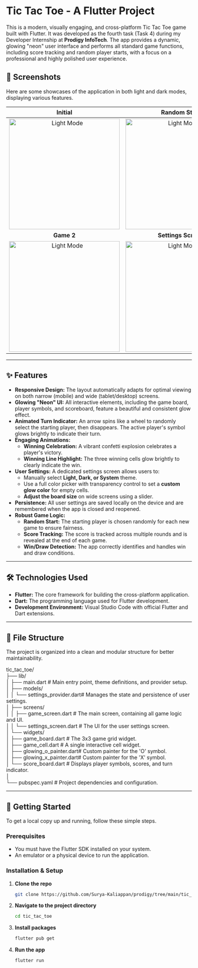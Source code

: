 # Tic Tac Toe - A Flutter Project

This is a modern, visually engaging, and cross-platform Tic Tac Toe game built with Flutter. It was developed as the fourth task (Task 4) during my Developer Internship at **Prodigy InfoTech**. The app provides a dynamic, glowing "neon" user interface and performs all standard game functions, including score tracking and random player starts, with a focus on a professional and highly polished user experience.

## 📸 Screenshots

Here are some showcases of the application in both light and dark modes, displaying various features.

| **Initial** | **Random Start** | **Game 1** |
| :---: | :---: | :---: |
| <img src="https://github.com/Surya-Kaliappan/prodigy/blob/main/stopwatch/assets/tic_tac_toe/atStart.jpg" alt="Light Mode" width="300"/> | <img src="https://github.com/Surya-Kaliappan/prodigy/blob/main/stopwatch/assets/tic_tac_toe/randomSelect.jpg" alt="Light Mode" width="300"/> | <img src="https://github.com/Surya-Kaliappan/prodigy/blob/main/stopwatch/assets/tic_tac_toe/atWin.jpg" alt="Light Mode" width="300"/> |
| **Game 2** | **Settings Screen** | 
| <img src="https://github.com/Surya-Kaliappan/prodigy/blob/main/stopwatch/assets/tic_tac_toe/atDraw.jpg" alt="Light Mode" width="300"/> | <img src="https://github.com/Surya-Kaliappan/prodigy/blob/main/stopwatch/assets/tic_tac_toe/settings.jpg" alt="Light Mode" width="300"/> | 

---
## ✨ Features

- **Responsive Design:** The layout automatically adapts for optimal viewing on both narrow (mobile) and wide (tablet/desktop) screens.
- **Glowing "Neon" UI:** All interactive elements, including the game board, player symbols, and scoreboard, feature a beautiful and consistent glow effect.
- **Animated Turn Indicator:** An arrow spins like a wheel to randomly select the starting player, then disappears. The active player's symbol glows brightly to indicate their turn.
- **Engaging Animations:**
    - **Winning Celebration:** A vibrant confetti explosion celebrates a player's victory.
    - **Winning Line Highlight:** The three winning cells glow brightly to clearly indicate the win.
- **User Settings:** A dedicated settings screen allows users to:
    - Manually select **Light, Dark, or System** theme.
    - Use a full color picker with transparency control to set a **custom glow color** for empty cells.
    - **Adjust the board size** on wide screens using a slider.
- **Persistence:** All user settings are saved locally on the device and are remembered when the app is closed and reopened.
- **Robust Game Logic:**
    - **Random Start:** The starting player is chosen randomly for each new game to ensure fairness.
    - **Score Tracking:** The score is tracked across multiple rounds and is revealed at the end of each game.
    - **Win/Draw Detection:** The app correctly identifies and handles win and draw conditions.

---
## 🛠️ Technologies Used

- **Flutter:** The core framework for building the cross-platform application.
- **Dart:** The programming language used for Flutter development.
- **Development Environment:** Visual Studio Code with official Flutter and Dart extensions.

---
## 📂 File Structure

The project is organized into a clean and modular structure for better maintainability.

tic_tac_toe/  
├── lib/  
│   ├── main.dart                 # Main entry point, theme definitions, and provider setup.  
│   ├── models/  
│   │   └── settings_provider.dart# Manages the state and persistence of user settings.  
│   ├── screens/  
│   │   ├── game_screen.dart      # The main screen, containing all game logic and UI.  
│   │   └── settings_screen.dart  # The UI for the user settings screen.  
│   └── widgets/  
│       ├── game_board.dart       # The 3x3 game grid widget.  
│       ├── game_cell.dart        # A single interactive cell widget.  
│       ├── glowing_o_painter.dart# Custom painter for the 'O' symbol.  
│       ├── glowing_x_painter.dart# Custom painter for the 'X' symbol.  
│       └── score_board.dart      # Displays player symbols, scores, and turn indicator.  
│  
└── pubspec.yaml                  # Project dependencies and configuration.  


---
## 🚀 Getting Started

To get a local copy up and running, follow these simple steps.

### **Prerequisites**

- You must have the Flutter SDK installed on your system.
- An emulator or a physical device to run the application.

### **Installation & Setup**

1.  **Clone the repo**
    ```sh
    git clone https://github.com/Surya-Kaliappan/prodigy/tree/main/tic_tac_toe
    ```
2.  **Navigate to the project directory**
    ```sh
    cd tic_tac_toe
    ```
3.  **Install packages**
    ```sh
    flutter pub get
    ```
4.  **Run the app**
    ```sh
    flutter run
    ```